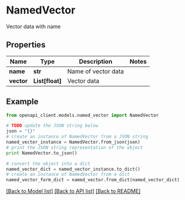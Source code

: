 # NamedVector

Vector data with name

## Properties
Name | Type | Description | Notes
------------ | ------------- | ------------- | -------------
**name** | **str** | Name of vector data | 
**vector** | **List[float]** | Vector data | 

## Example

```python
from openapi_client.models.named_vector import NamedVector

# TODO update the JSON string below
json = "{}"
# create an instance of NamedVector from a JSON string
named_vector_instance = NamedVector.from_json(json)
# print the JSON string representation of the object
print NamedVector.to_json()

# convert the object into a dict
named_vector_dict = named_vector_instance.to_dict()
# create an instance of NamedVector from a dict
named_vector_form_dict = named_vector.from_dict(named_vector_dict)
```
[[Back to Model list]](../README.md#documentation-for-models) [[Back to API list]](../README.md#documentation-for-api-endpoints) [[Back to README]](../README.md)



